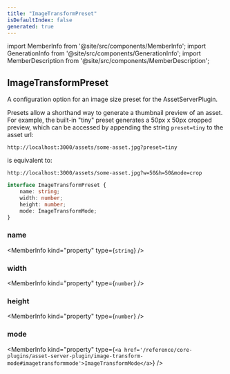 ```yaml
---
title: "ImageTransformPreset"
isDefaultIndex: false
generated: true
---
```

<!-- This file was generated from the Vendure source. Do not modify. Instead, re-run the "docs:build" script -->
import MemberInfo from '@site/src/components/MemberInfo';
import GenerationInfo from '@site/src/components/GenerationInfo';
import MemberDescription from '@site/src/components/MemberDescription';


## ImageTransformPreset

<GenerationInfo sourceFile="packages/asset-server-plugin/src/types.ts" sourceLine="39" packageName="@bb-vendure/asset-server-plugin" />

A configuration option for an image size preset for the AssetServerPlugin.

Presets allow a shorthand way to generate a thumbnail preview of an asset. For example,
the built-in "tiny" preset generates a 50px x 50px cropped preview, which can be accessed
by appending the string `preset=tiny` to the asset url:

`http://localhost:3000/assets/some-asset.jpg?preset=tiny`

is equivalent to:

`http://localhost:3000/assets/some-asset.jpg?w=50&h=50&mode=crop`

```ts title="Signature"
interface ImageTransformPreset {
    name: string;
    width: number;
    height: number;
    mode: ImageTransformMode;
}
```

<div className="members-wrapper">

### name

<MemberInfo kind="property" type={`string`}   />


### width

<MemberInfo kind="property" type={`number`}   />


### height

<MemberInfo kind="property" type={`number`}   />


### mode

<MemberInfo kind="property" type={`<a href='/reference/core-plugins/asset-server-plugin/image-transform-mode#imagetransformmode'>ImageTransformMode</a>`}   />




</div>
